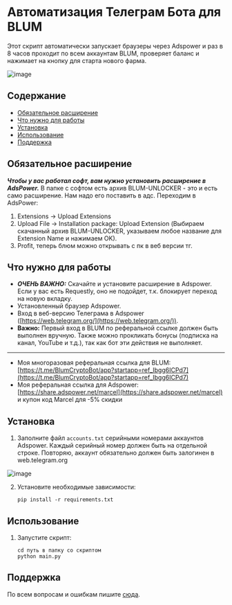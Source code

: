 # Автоматизация Телеграм Бота для BLUM

Этот скрипт автоматически запускает браузеры через Adspower и раз в 8 часов проходит по всем аккаунтам BLUM, проверяет баланс и нажимает на кнопку для старта нового фарма.

![image](https://github.com/Marcelkoo/blum-adspower-clicker/assets/107651246/89f3a2b0-8bc6-4108-b237-20ca09ba4066)

## Содержание

- [Обязательное расширение](#обязательное-расширение)
- [Что нужно для работы](#что-нужно-для-работы)
- [Установка](#установка)
- [Использование](#использование)
- [Поддержка](#поддержка)

## Обязательное расширение

***Чтобы у вас работал софт, вам нужно установить расширение в AdsPower.*** 
В папке с софтом есть архив BLUM-UNLOCKER - это и есть само расширение. Нам надо его поставить в адс. Переходим в AdsPower:
1. Extensions -> Upload Extensions
2. Upload File -> Installation package: Upload Extension (Выбираем скачанный архив BLUM-UNLOCKER, указываем любое название для Extension Name и нажимаем OK).
3. Profit, теперь блюм можно открывать с пк в веб версии тг.

## Что нужно для работы
- ***ОЧЕНЬ ВАЖНО:*** Скачайте и установите расширение в Adspower. Если у вас есть Requestly, оно не подойдет, т.к. блокирует переход на новую вкладку.
- Установленный браузер Adspower.
- Вход в веб-версию Телеграма в Adspower ([https://web.telegram.org/](https://web.telegram.org/)).
- **Важно:** Первый вход в BLUM по реферальной ссылке должен быть выполнен вручную. Также можно прокликать бонусы (подписка на канал, YouTube и т.д.), так как бот эти действия не выполняет.
--------
- Моя многоразовая реферальная ссылка для BLUM: [https://t.me/BlumCryptoBot/app?startapp=ref_Ibgg6ICPd7](https://t.me/BlumCryptoBot/app?startapp=ref_Ibgg6ICPd7)
- Моя реферальная ссылка для Adspower: [https://share.adspower.net/marcel](https://share.adspower.net/marcel) и купон код Marcel для -5% скидки

## Установка

1. Заполните файл `accounts.txt` серийными номерами аккаунтов Adspower. Каждый серийный номер должен быть на отдельной строке. Повторяю, аккаунт обязательно должен быть залогинен в web.telegram.org

![image](https://github.com/Marcelkoo/blum-adspower-clicker/assets/107651246/262d4387-f298-4c95-b4f7-1c96f6949b34)

2. Установите необходимые зависимости:
    ```
    pip install -r requirements.txt
    ```

## Использование

1. Запустите скрипт:
    ```
    cd путь в папку со скриптом
    python main.py
    ```

## Поддержка

По всем вопросам и ошибкам пишите [сюда](https://t.me/Marcelkow).
